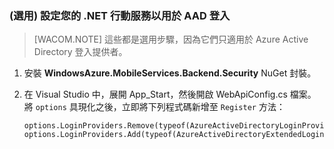 ### (選用) 設定您的 .NET 行動服務以用於 AAD 登入

> [WACOM.NOTE] 這些都是選用步驟，因為它們只適用於 Azure Active Directory 登入提供者。

1.  安裝 **WindowsAzure.MobileServices.Backend.Security** NuGet 封裝。

2.  在 Visual Studio 中，展開 App\_Start，然後開啟 WebApiConfig.cs 檔案。將 `options` 具現化之後，立即將下列程式碼新增至 `Register` 方法：

        options.LoginProviders.Remove(typeof(AzureActiveDirectoryLoginProvider));
        options.LoginProviders.Add(typeof(AzureActiveDirectoryExtendedLoginProvider));


